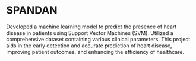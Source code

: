 # SPANDAN
Developed a machine learning model to predict the presence of heart disease in patients using Support Vector Machines (SVM). Utilized a comprehensive dataset containing various clinical parameters. This project aids in the early detection and accurate prediction of heart disease, improving patient outcomes, and enhancing the efficiency of healthcare.
